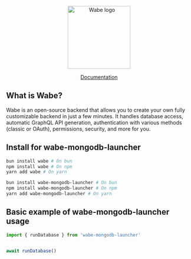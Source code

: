 <p align="center">
  <a href="https://wabe.dev"><img src="https://wabe.dev/assets/logo.png" alt="Wabe logo" height=170></a>
</p>

<div align="center">
  <a href="https://wabe.dev">Documentation</a>
</div>

## What is Wabe?

Wabe is an open-source backend that allows you to create your own fully customizable backend in just a few minutes. It handles database access, automatic GraphQL API generation, authentication with various methods (classic or OAuth), permissions, security, and more for you.

## Install for wabe-mongodb-launcher

```sh
bun install wabe # On bun
npm install wabe # On npm
yarn add wabe # On yarn

bun install wabe-mongodb-launcher # On bun
npm install wabe-mongodb-launcher # On npm
yarn add wabe-mongodb-launcher # On yarn
```

## Basic example of wabe-mongodb-launcher usage

```ts
import { runDatabase } from 'wabe-mongodb-launcher'


await runDatabase()
```
